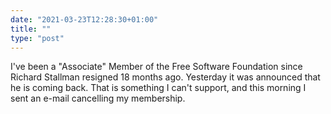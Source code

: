 ```yaml
---
date: "2021-03-23T12:28:30+01:00"
title: ""
type: "post"
---
```


I've been a "Associate" Member of the Free Software Foundation since Richard Stallman resigned 18 months ago. Yesterday it was announced that he is coming back. That is something I can't support, and this morning I sent an e-mail cancelling my membership. 